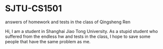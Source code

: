 # SJTU-CS1501
answers of homework and tests in the class of Qingsheng Ren

Hi, I am a student in Shanghai Jiao Tong University. As a stupid student who suffered from the endless hw and tests in the class, I hope to save some people that have the same problem as me.
